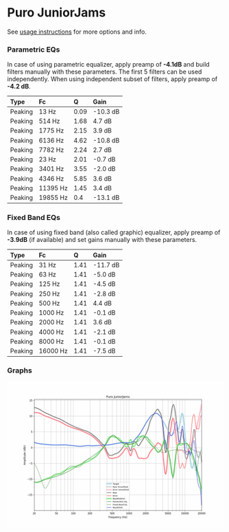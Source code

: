 # Puro JuniorJams
See [usage instructions](https://github.com/jaakkopasanen/AutoEq#usage) for more options and info.

### Parametric EQs
In case of using parametric equalizer, apply preamp of **-4.1dB** and build filters manually
with these parameters. The first 5 filters can be used independently.
When using independent subset of filters, apply preamp of **-4.2 dB**.

| Type    | Fc       |    Q | Gain     |
|:--------|:---------|:-----|:---------|
| Peaking | 13 Hz    | 0.09 | -10.3 dB |
| Peaking | 514 Hz   | 1.68 | 4.7 dB   |
| Peaking | 1775 Hz  | 2.15 | 3.9 dB   |
| Peaking | 6136 Hz  | 4.62 | -10.8 dB |
| Peaking | 7782 Hz  | 2.24 | 2.7 dB   |
| Peaking | 23 Hz    | 2.01 | -0.7 dB  |
| Peaking | 3401 Hz  | 3.55 | -2.0 dB  |
| Peaking | 4346 Hz  | 5.85 | 3.6 dB   |
| Peaking | 11395 Hz | 1.45 | 3.4 dB   |
| Peaking | 19855 Hz | 0.4  | -13.1 dB |

### Fixed Band EQs
In case of using fixed band (also called graphic) equalizer, apply preamp of **-3.9dB**
(if available) and set gains manually with these parameters.

| Type    | Fc       |    Q | Gain     |
|:--------|:---------|:-----|:---------|
| Peaking | 31 Hz    | 1.41 | -11.7 dB |
| Peaking | 63 Hz    | 1.41 | -5.0 dB  |
| Peaking | 125 Hz   | 1.41 | -4.5 dB  |
| Peaking | 250 Hz   | 1.41 | -2.8 dB  |
| Peaking | 500 Hz   | 1.41 | 4.4 dB   |
| Peaking | 1000 Hz  | 1.41 | -0.1 dB  |
| Peaking | 2000 Hz  | 1.41 | 3.6 dB   |
| Peaking | 4000 Hz  | 1.41 | -2.1 dB  |
| Peaking | 8000 Hz  | 1.41 | -0.1 dB  |
| Peaking | 16000 Hz | 1.41 | -7.5 dB  |

### Graphs
![](./Puro%20JuniorJams.png)